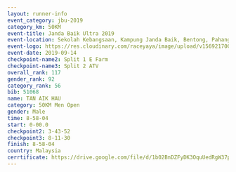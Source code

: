 ```yaml
---
layout: runner-info 
event_category: jbu-2019 
category_km: 50KM 
event-title: Janda Baik Ultra 2019
event-location: Sekolah Kebangsaan, Kampung Janda Baik, Bentong, Pahang, Malaysia 
event-logo: https://res.cloudinary.com/raceyaya/image/upload/v1569217009/logo/janda-baik_vch1pc.jpg 
event-date: 2019-09-14 
checkpoint-name2: Split 1 E Farm 
checkpoint-name3: Split 2 ATV 
overall_rank: 117
gender_rank: 92
category_rank: 56
bib: 51068
name: TAN AIK HAU
category: 50KM Men Open
gender: Male
time: 8-58-04
start: 0-00.0
checkpoint2: 3-43-52
checkpoint3: 8-11-30
finish: 8-58-04
country: Malaysia
cerrtificate: https://drive.google.com/file/d/1b02BnDZFyDK3OquUedRgW37pFlF-LPy6/view?usp=sharing
---
```


